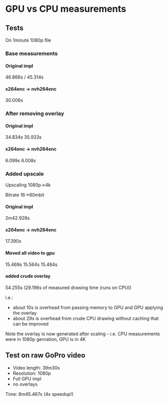 # GPU vs CPU measurements

## Tests
On 1minute 1080p file

### Base measurements
#### Original impl
46.866s / 45.314s

#### x264enc -> nvh264enc
30.006s


### After removing overlay
#### Original impl
34.834s
35.933s

#### x264enc -> nvh264enc
6.099s
6.008s


### Added upscale
Upscaling 1080p->4k

Bitrate 16->80mbit

#### Original impl
2m42.928s

#### x264enc -> nvh264enc
17.390s

#### Moved all video to gpu
15.469s
15.564s
15.484s

#### added crude overlay
54.255s (29.196s of measured drawing time (runs on CPU))

i.e.:
- about 10s is overhead from passing memory to GPU and GPU applying the overlay
- about 29s is overhead from crude CPU drawing without caching that can be improved

Note the overlay is now generated after scaling - i.e. CPU measurements were in 1080p genration, GPU is in 4K


## Test on raw GoPro video
- Video length: 39m30s
- Resolution: 1080p
- Full GPU impl
- no overlays

Time: 
8m45.467s (4x speedup!)

